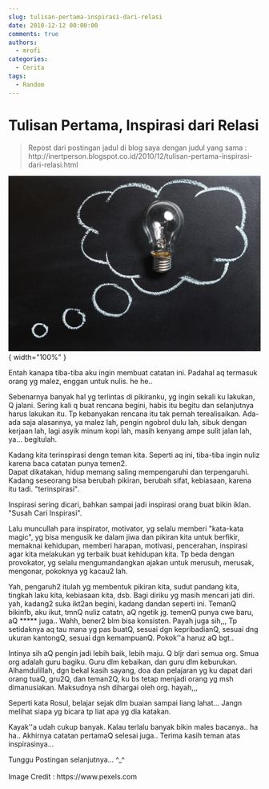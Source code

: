 ```yaml
---
slug: tulisan-pertama-inspirasi-dari-relasi
date: 2010-12-12 00:00:00
comments: true
authors:
  - mrofi
categories:
  - Cerita
tags:
  - Random
---
```


# Tulisan Pertama, Inspirasi dari Relasi

<blockquote>
<p>Repost dari postingan jadul di blog saya dengan judul yang sama :<br />http://inertperson.blogspot.co.id/2010/12/tulisan-pertama-inspirasi-dari-relasi.html</p>
</blockquote>

<!-- more -->
![Tulisan Pertama, Inspirasi dari Relasi](../assets/images/tulisan-pertama-inspirasi-dari-relasi-20171203190528_thumbnail1280x_.jpeg){ width="100%" }

<p>Entah kanapa tiba-tiba aku ingin membuat catatan ini. Padahal aq termasuk orang yg malez, enggan untuk nulis. he he..</p>
<p>Sebenarnya banyak hal yg terlintas di pikiranku, yg ingin sekali ku lakukan, Q jalani. Sering kali q buat rencana begini, habis itu begitu dan selanjutnya harus lakukan itu. Tp kebanyakan rencana itu tak pernah terealisaikan. Ada-ada saja alasannya, ya malez lah, pengin ngobrol dulu lah, sibuk dengan kerjaan lah, lagi asyik minum kopi lah, masih kenyang ampe sulit jalan lah, ya... begitulah.</p>
<p>Kadang kita terinspirasi dengn teman kita. Seperti aq ini, tiba-tiba ingin nuliz karena baca catatan punya temen2.<br />Dapat dikatakan, hidup memang saling mempengaruhi dan terpengaruhi. Kadang seseorang bisa berubah pikiran, berubah sifat, kebiasaan, karena itu tadi. "terinspirasi".</p>
<p>Inspirasi sering dicari, bahkan sampai jadi inspirasi orang buat bikin iklan. "Susah Cari Inspirasi".</p>
<p>Lalu muncullah para inspirator, motivator, yg selalu memberi "kata-kata magic", yg bisa mengusik ke dalam jiwa dan pikiran kita untuk berfikir, memaknai kehidupan, memberi harapan, motivasi, pencerahan, inspirasi agar kita melakukan yg terbaik buat kehidupan kita. Tp beda dengan provokator, yg selalu mengumandangkan ajakan untuk merusuh, merusak, mengonar, pokoknya yg kacau2 lah.</p>
<p>Yah, pengaruh2 itulah yg membentuk pikiran kita, sudut pandang kita, tingkah laku kita, kebiasaan kita, dsb. Bagi diriku yg masih mencari jati diri. yah, kadang2 suka ikt2an begini, kadang dandan seperti ini. TemanQ bikinfb, aku ikut, tmnQ nuliz catatn, aQ ngetik jg. temenQ punya cwe baru, aQ ***** juga..&nbsp;Wahh, bener2 blm bisa konsisten. Payah juga sih,,, Tp setidaknya aq tau mana yg pas buatQ, sesuai dgn kepribadianQ, sesuai dng ukuran kantongQ, sesuai dgn kemampuanQ. Pokok''a haruz aQ bgt..</p>
<p>Intinya sih aQ pengin jadi lebih baik, lebih maju. Q bljr dari semua org. Smua org adalah guru bagiku. Guru dlm kebaikan, dan guru dlm keburukan. Alhamdulillah, dgn bekal kasih sayang, doa dan pelajaran yg ku dapat dari orang tuaQ, gru2Q, dan teman2Q, ku bs tetap menjadi orang yg msh dimanusiakan. Maksudnya nsh dihargai oleh org. hayah,,,</p>
<p>Seperti kata Rosul, belajar sejak dlm buaian sampai liang lahat... Jangn melihat siapa yg bicara tp liat apa yg dia katakan.</p>
<p>Kayak''a udah cukup banyak. Kalau terlalu banyak bikin males bacanya.. ha ha.. Akhirnya catatan pertamaQ selesai juga.. Terima kasih teman atas inspirasinya...</p>
<p>Tunggu Postingan selanjutnya... ^_^<br /><br />Image Credit :&nbsp;https://www.pexels.com</p>


